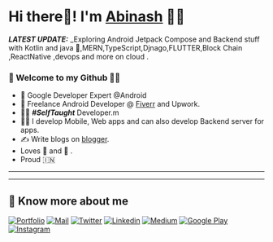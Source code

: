  # Hi there👋! I'm [Abinash]([https://shreyaspatil.dev](https://gabinash.read.gd/)) 🙋‍♂️                                                                                                                        
                                               
         

_**LATEST UPDATE:**_ _Exploring Android Jetpack Compose and Backend stuff with Kotlin and java 🥽,MERN,TypeScript,Djnago,FLUTTER,Block Chain ,ReactNative ,devops and more on cloud    . 

### 🎍 Welcome to my Github 👨‍💻                                                                           
  
- 👦 Google Developer Expert @Android                 
- 💼 Freelance Android Developer @ [Fiverr](https://www.fiverr.com) and Upwork.
- 👨‍💻 ***#SelfTaught*** Developer.m     
- 👨‍💻 I develop Mobile, Web apps and can also develop Backend server for apps.
- ✍️ Write blogs on [blogger](https://friendlyabinash.blogspot.com/).
- Loves 🎵 and 🎹        .
- Proud 🇮🇳      
---
                             
-------

## 🔗 Know more about me                  

[![Portfolio](https://img.shields.io/badge/-Portfolio-black?style=for-the-badge&logo=google-chrome&logoColor=white)](https://gabinash.read.gd/)
[![Mail](https://img.shields.io/badge/-Say%20Hi!-black?style=for-the-badge&logo=gmail)](mailto:gabinash018@gmail.com)
[![Twitter](https://img.shields.io/badge/-Twitter-black?style=for-the-badge&logo=twitter)](https://twitter.com/Abinash0188)
[![Linkedin](https://img.shields.io/badge/-LinkedIn-black?style=for-the-badge&logo=Linkedin)](https://www.linkedin.com/in/g-abinash-514a16204/)
[![Medium](https://img.shields.io/badge/-Medium-black?style=for-the-badge&logo=Medium)](https://medium.com/@gabinash018)
[![Google Play](https://img.shields.io/badge/-Google%20Play-black?style=for-the-badge&logo=google-play)](https://play.google.com/store)
[![Instagram](https://img.shields.io/badge/-Instagram-black?style=for-the-badge&logo=instagram)](https://instagram.com)
